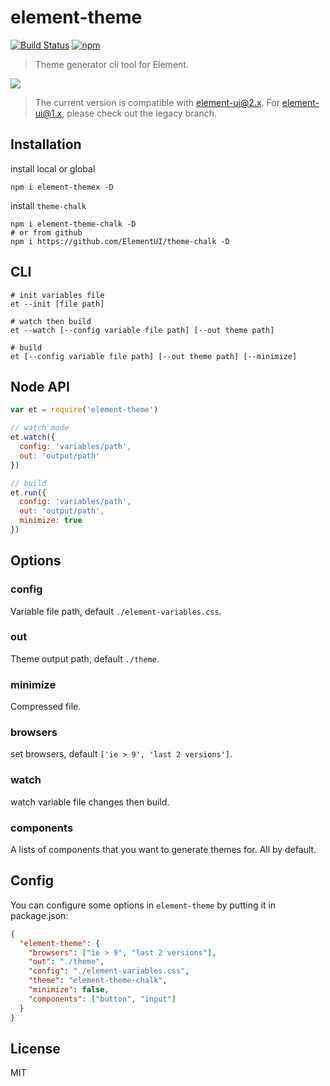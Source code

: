 # element-theme
[![Build Status](https://travis-ci.org/ElementUI/element-theme.svg?branch=master)](https://travis-ci.org/ElementUI/element-theme)
[![npm](https://img.shields.io/npm/v/element-theme.svg)](https://www.npmjs.com/package/element-theme)

> Theme generator cli tool for Element.

![](./media/element.gif)

> The current version is compatible with element-ui@2.x. For element-ui@1.x, please check out the legacy branch.

## Installation
install local or global
```shell
npm i element-themex -D
```

install `theme-chalk`
```shell
npm i element-theme-chalk -D
# or from github
npm i https://github.com/ElementUI/theme-chalk -D
```

## CLI
```shell
# init variables file
et --init [file path]

# watch then build
et --watch [--config variable file path] [--out theme path]

# build
et [--config variable file path] [--out theme path] [--minimize]
```

## Node API
```javascript
var et = require('element-theme')

// watch mode
et.watch({
  config: 'variables/path',
  out: 'output/path'
})

// build
et.run({
  config: 'variables/path',
  out: 'output/path',
  minimize: true
})
```

## Options
### config
Variable file path, default `./element-variables.css`.

### out
Theme output path, default `./theme`.

### minimize
Compressed file.

### browsers
set browsers, default `['ie > 9', 'last 2 versions']`.

### watch
watch variable file changes then build.

### components
A lists of components that you want to generate themes for.  All by default.

## Config
You can configure some options in `element-theme` by putting it in package.json:
```json
{
  "element-theme": {
    "browsers": ["ie > 9", "last 2 versions"],
    "out": "./theme",
    "config": "./element-variables.css",
    "theme": "element-theme-chalk",
    "minimize": false,
    "components": ["button", "input"]
  }
}
```

## License
MIT
